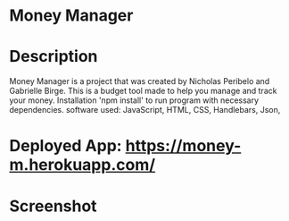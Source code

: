 # Money Manager

# Description

Money Manager is a project that was created by Nicholas Peribelo and Gabrielle Birge. This is a budget tool made to help you manage and track your money.
Installation
'npm install' to run program with necessary dependencies.
software used:
JavaScript, HTML, CSS, Handlebars, Json, 

# Deployed App: https://money-m.herokuapp.com/
# Screenshot
